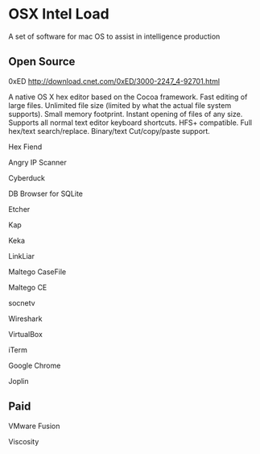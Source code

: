 # OSX Intel Load

A set of software for mac OS to assist in intelligence production


## Open Source
0xED http://download.cnet.com/0xED/3000-2247_4-92701.html

A native OS X hex editor based on the Cocoa framework. Fast editing of large files. Unlimited file size (limited by what the actual file system supports). Small memory footprint. Instant opening of files of any size. Supports all normal text editor keyboard shortcuts. HFS+ compatible. Full hex/text search/replace. Binary/text Cut/copy/paste support.

Hex Fiend

Angry IP Scanner

Cyberduck

DB Browser for SQLite

Etcher

Kap

Keka

LinkLiar

Maltego CaseFile

Maltego CE

socnetv

Wireshark

VirtualBox

iTerm

Google Chrome

Joplin


## Paid
VMware Fusion

Viscosity
